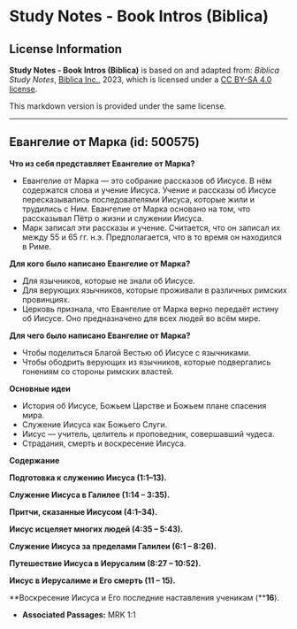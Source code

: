 # Study Notes - Book Intros (Biblica)

## License Information

**Study Notes - Book Intros (Biblica)** is based on and adapted from: _Biblica Study Notes_, [Biblica Inc.](https://www.biblica.com/), 2023, which is licensed under a [CC BY-SA 4.0 license](https://creativecommons.org/licenses/by-sa/4.0/legalcode.en).

This markdown version is provided under the same license.



--------------------------------

## Евангелие от Марка (id: 500575)

**Что из себя представляет Евангелие от Марка?**

* Евангелие от Марка — это собрание рассказов об Иисусе. В нём содержатся слова и учение Иисуса. Учение и рассказы об Иисусе пересказывались последователями Иисуса, которые жили и трудились с Ним. Евангелие от Марка основано на том, что рассказывал Пётр о жизни и служении Иисуса.
* Марк записал эти рассказы и учение. Считается, что он записал их между 55 и 65 гг. н.э. Предполагается, что в то время он находился в Риме.

**Для кого было написано Евангелие от Марка?**

* Для язычников, которые не знали об Иисусе.
* Для верующих язычников, которые проживали в различных римских провинциях.
* Церковь признала, что Евангелие от Марка верно передаёт истину об Иисусе. Оно предназначено для всех людей во всём мире.

**Для чего было написано Евангелие от Марка?**

* Чтобы поделиться Благой Вестью об Иисусе с язычниками.
* Чтобы ободрить верующих из язычников, которые подвергались гонениям со стороны римских властей.

**Основные идеи**

* История об Иисусе, Божьем Царстве и Божьем плане спасения мира.
* Служение Иисуса как Божьего Слуги.
* Иисус — учитель, целитель и проповедник, совершавший чудеса.
* Страдания, смерть и воскресение Иисуса.

**Содержание**

**Подготовка к служению Иисуса (1:1–13\).**

**Служение Иисуса в Галилее (1:14 – 3:35\).**

**Притчи, сказанные Иисусом (4:1–34\).**

**Иисус исцеляет многих людей (4:35 – 5:43\).**

**Служение Иисуса за пределами Галилеи (6:1 – 8:26\).**

**Путешествие Иисуса в Иерусалим (8:27 – 10:52\).**

**Иисус в Иерусалиме и Его смерть (11 – 15\).**

\*\*Воскресение Иисуса и Его последние наставления ученикам (\*\***16**).

* **Associated Passages:** MRK 1:1


